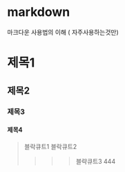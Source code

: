 # markdown
마크다운 사용법의 이해 ( 자주사용하는것만)

# 제목1
## 제목2
### 제목3
#### 제목4

> 블락큐트1
  > 블락큐트2
> > > > 블략큐트3
> >> 444
